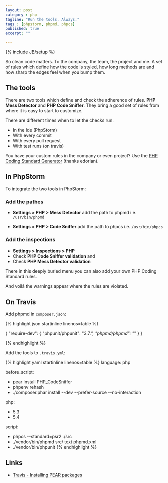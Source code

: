 ```yaml
---
layout: post
category : php
tagline: "Run the tools. Always."
tags : [phpstorm, phpmd, phpcs]
published: true
excerpt: ""

---
```

{% include JB/setup %}

So clean code matters. To the company, the team, the project and me. A set of rules which define how the code is styled, how long methods are and how sharp the edges feel when you bump them.

## The tools

There are two tools which define and check the adherence of rules. **PHP Mess Detector** and **PHP Code Sniffer**. They bring a good set of rules from where it is easy to start to customize.

There are different times when to let the checks run.

* In the Ide (PhpStorm)
* With every commit
* With every pull request
* With test runs (on travis)

You have your custom rules in the company or even project? Use the [PHP Coding Standard Generator](http://edorian.github.io/php-coding-standard-generator/#phpmd) (thanks edorian).

## In PhpStorm

To integrate the two tools in PhpStorm:

### Add the pathes

* **Settings > PHP > Mess Detector** add the path to phpmd i.e. `/usr/bin/phpmd`

* **Settings > PHP > Code Sniffer** add the path to phpcs i.e. `/usr/bin/phpcs`

### Add the inspections

* **Settings > Inspections > PHP**
* Check **PHP Code Sniffer validation** and
* Check **PHP Mess Detector validation**

There in this deeply buried menu you can also add your own PHP Coding Standard rules.

And voilá the warnings appear where the rules are violated.

## On Travis

Add phpmd in `composer.json`:

{% highlight json startinline linenos=table %}

{
  "require-dev": {
    "phpunit/phpunit": "3.7.*",
    "phpmd/phpmd": "*"
  }
}

{% endhighlight %}

Add the tools to `.travis.yml`:

{% highlight yaml startinline linenos=table %}
language: php

before_script:
  - pear install PHP_CodeSniffer
  - phpenv rehash
  - ./composer.phar install --dev --prefer-source --no-interaction

php:
  - 5.3
  - 5.4

script:
  - phpcs --standard=psr2 ./src
  - ./vendor/bin/phpmd src/ text phpmd.xml
  - ./vendor/bin/phpunit
{% endhighlight %}

## Links

* [Travis - Installing PEAR packages](http://about.travis-ci.org/docs/user/languages/php/#Installing-PEAR-packages)


